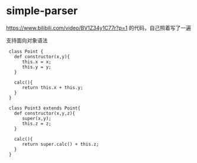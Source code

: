 # simple-parser

https://www.bilibili.com/video/BV1Z34y1C77r?p=1
的代码，自己照着写了一遍

支持面向对象语法

```
 class Point {
   def constructor(x,y){
      this.x = x;
      this.y = y;
   }
   
   calc(){
      return this.x + this.y;
   }
 }
 
 class Point3 extends Point{
   def constructor(x,y,z){
      super(x,y);
      this.z = z;
   }
   
   calc(){
      return super.calc() + this.z;
   }
 }

```
